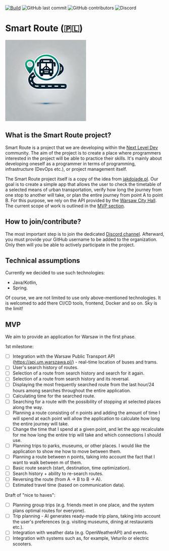 [![Build](https://github.com/next-level-dev-pl/smart-route/actions/workflows/test.yml/badge.svg)](https://github.com/next-level-dev-pl/smart-route/actions/workflows/test.yml)
![GitHub last commit](https://img.shields.io/github/last-commit/next-level-dev-pl/smart-route?color=yellow)
![GitHub contributors](https://img.shields.io/github/contributors/next-level-dev-pl/smart-route?color=blue&label=Contributors)
![Discord](https://img.shields.io/discord/1313147544926289961?color=green&label=Online%20on%20Discord)

# Smart Route (🇵🇱)

<img src="./docs/public/smart-route-logo.png" width="256" alt="Next Level Dev"/>

## What is the Smart Route project?

Smart Route is a project that we are developing within the [Next Level Dev](./docs/next-level-dev/README.md) community. The aim of the project is to create a place where programmers interested in the project will be able to practice their skills. It's mainly about developing oneself as a programmer in terms of programming, infrastructure (DevOps etc.), or project management itself.

The Smart Route project itself is a copy of the idea from [jakdojade.pl](https://jakdojade.pl/onboarding). Our goal is to create a simple app that allows the user to check the timetable of a selected means of urban transportation, verify how long the journey from one stop to another will take, or plan the entire journey from point A to point B. For this purpose, we rely on the API provided by the [Warsaw City Hall](https://api.um.warszawa.pl/#). The current scope of work is outlined in the [MVP section](#mvp).

## How to join/contribute?

The most important step is to join the dedicated [Discord channel](https://discord.com/invite/gTCCHagd9a). Afterward, you must provide your GitHub username to be added to the organization. Only then will you be able to actively participate in the project.

## Technical assumptions

Currently we decided to use such technologies:

- Java/Kotlin,
- Spring.

Of course, we are not limited to use only above-mentioned technologies. It is welcomed to add there CI/CD tools, frontend, Docker and so on. Sky is the limit!

## MVP

We aim to provide an application for Warsaw in the first phase.

1st milestone:
- [ ] Integration with the Warsaw Public Transport API (https://api.um.warszawa.pl/) - real-time location of buses and trams.
- [ ] User's search history of routes.
- [ ] Selection of a route from search history and search for it again.
- [ ] Selection of a route from search history and its reversal.
- [ ] Displaying the most frequently searched route from the last hour/24 hours among searches throughout the entire application.
- [ ] Calculating time for the searched route.
- [ ] Searching for a route with the possibility of stopping at selected places along the way.
- [ ] Planning a route consisting of n points and adding the amount of time I will spend at each point will allow the application to calculate how long the entire journey will take.
- [ ] Change the time that I spend at a given point, and let the app recalculate for me how long the entire trip will take and which connections I should use.
- [ ] Planning trips to parks, museums, or other places. I would like the application to show me how to move between them.
- [ ] Planning a route between n points, taking into account the fact that I want to walk between m of them.
- [ ] Basic route search (start, destination, time optimization).
- [ ] Search history + ability to re-search routes.
- [ ] Reversing the route (from A → B to B → A).
- [ ] Estimated travel time (based on communication data).

Draft of "nice to haves":
- [ ] Planning group trips (e.g. friends meet in one place, and the system plans optimal routes for everyone).
- [ ] Trip planning - AI generates ready-made trip plans, taking into account the user's preferences (e.g. visiting museums, dining at restaurants etc.).
- [ ] Integration with weather data (e.g. OpenWeatherAPI) and events.
- [ ] Integration with systems such as, for example, Veturilo or electric scooters.
